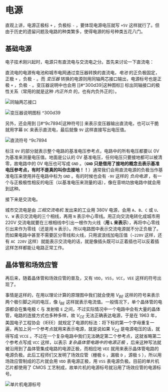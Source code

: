 # 电源

直观上讲，电源正极标 `+` ，负极标 `-` ，要体现电源电压就写 `+5V` 这样就行了。但由于历史的遗留问题及电路的种类繁多，使得电源的标号种类五花八门。

## 基础电源

电子技术刚兴起时，电源只有直流电与交流电之分。首先来讨论一下直流电：

直流电的电源有电池和城市电网通过变压器转换的直流电，*电池* 的正负极固定，正极 `+` ，负极 `-` 。而 *变压器* 转换的电源则用同轴两芯接口输出，电源标号也是正极 `+` ，负极 `-` 。变压器说明中也会用 [[#^300d39|这种图标]] 标出同轴接口的极性关系（常用的就是这种 *内正外负* 的，也有内负外正的）。

![同轴两芯接口](同轴两芯接口.png)

![变压器说明图标](变压器说明.png)  ^300d39

另外，还会用到 [[#^9c7894|这种符号]] 来表示变压器输出直流电，也可以干脆就用字幕 `DC` 来表示直流电，最后就像 `9V` 这样直接写出电压值。

![直流符号](DC1.png) ^9c7894

标注 `0V` 的部分就表示整个电路的基准电压参考点，电路中的所有电压都要以 0V 为基准来测量电压值。地面是公认的 0V 基准电压，任何电压只要接地都可以被清零，故电路中的 0V 电压也可写成 `GND` 。（**`GND` 只是借用了接地的概念去表示基准电压参考点，有时不是真的叫你去接地！！**）通常我们会用直流电源的负极当作基准电压来使用并在电路中标为 `GND` 。有的时候也会有 `-9V` 这样的 *负向电源* ，有一个与正极极性相反的电压（以基准电压来测量的话），像在音响功放电路中就会用到这种。

接下来是交流电。

城市交流电是由 *三相交流电机* 发出来的工业用 380V 电源，会用 `A`、`B`、`C` 或 `U`、`V`、`W` 表示交流电的三个相线，再用 `N` 表示中心零线。用正向交流电转化成城市用 220V 交流电就要在三根相线中引出一根作为火线（**用 `L` 来表示**），再将中心零线引出来作为零线（还是用 `N` 表示）。所以电路图中表示交流电源就不分正负极了。而如果电路中甚至不需要区分零线和火线，只用波浪线加电压值（`~220V` 这样，还有 `AC 220V` 这样）就能表示交流电的话，就是像插头既可以正着插也可以反着插这样怎样都能让电路正常工作。

## 晶体管和场效应管

再后来，随着晶体管和场效应管的普及，又有 `VDD`，`VSS`，`VCC`，`VEE` 这样的符号出现了。

事情是这样的，在用以理论计算的原理图中我们就会使用 $V_{BE}$ 这样的符号来表示两个极引脚之间的电压，像 $I_{BE}$ 这样就表示电流值。一般情况下，单个晶体管的电源都会在集电极 `C` 与 发射极 `E` 之间，不过实际情况中一个电路中会有大量的晶体管，电路的连接方式也多种多样，故 $V_{CE}$ 无法正确表达电源，于是在 1963 年，美国电子工程协会（IEEE）就规定了电源的标法：将下标的第一个字母重复一遍，再加上另一个参考点就用来表示电源，就是说如果 $V_{CE}$ 是电源电压的话，就得写成 `VCCE` 。不过在一个复杂电路中我们无法确定第二个参考点，这就省略第二个参考点写成 `VCC` 这样，以表示 *复杂晶体管电路中的电源正极* ，后来这种写法就被沿用到了晶体管集成电路的电源正极，而相应地 `VEE` 就用来表示晶体管电路的电源负极。此后工程师们又发明了场效应管（栅极 `G` ，漏极 `D` ，源极 `S` ），所以用场效应管制成的芯片就会用 `VDD` 表电源正极，用 `VSS` 表电源负极。目前的单片机芯片都使用了 CMOS 工艺制成，故单片机的电源标号就沿用了场效应管的电源标号。

![单片机电源标号](DanDianBiao.png)